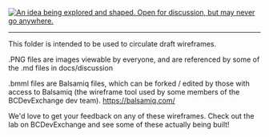 <a rel="Inspiration" href="https://github.com/BCDevExchange/docs/blob/master/discussion/projectstates.md"><img alt="An idea being explored and shaped. Open for discussion, but may never go anywhere." style="border-width:0" src="http://bcdevexchange.org/badge/1.svg" title="An idea being explored and shaped. Open for discussion, but may never go anywhere." /></a>

---

This folder is intended to be used to circulate draft wireframes. 

.PNG files are images viewable by everyone, and are referenced by some of the .md files in docs/discussion 

.bmml files are Balsamiq files, which can be forked / edited by those with access to Balsamiq (the wireframe tool  used by some members of the BCDevExchange dev team). https://balsamiq.com/

We'd love to get your feedback on any of these wireframes. Check out the lab on BCDevExchange and see some of these actually being built!


